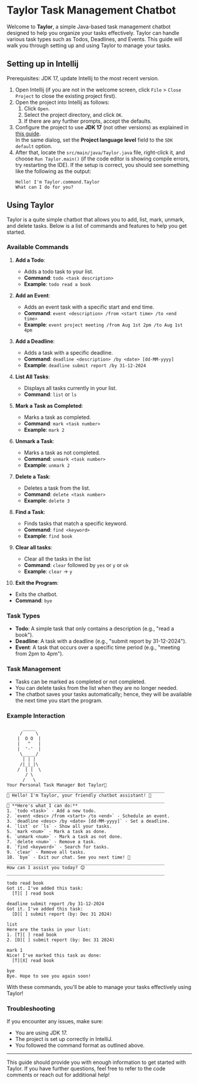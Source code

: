 # Taylor Task Management Chatbot

Welcome to **Taylor**, a simple Java-based task management chatbot designed to help you organize your tasks effectively. Taylor can handle various task types such as Todos, Deadlines, and Events. This guide will walk you through setting up and using Taylor to manage your tasks.

## Setting up in Intellij

Prerequisites: JDK 17, update Intellij to the most recent version.

1. Open Intellij (if you are not in the welcome screen, click `File` > `Close Project` to close the existing project first).
2. Open the project into Intellij as follows:
    1. Click `Open`.
    2. Select the project directory, and click `OK`.
    3. If there are any further prompts, accept the defaults.
3. Configure the project to use **JDK 17** (not other versions) as explained in [this guide](https://www.jetbrains.com/help/idea/sdk.html#set-up-jdk).<br>
   In the same dialog, set the **Project language level** field to the `SDK default` option.
4. After that, locate the `src/main/java/Taylor.java` file, right-click it, and choose `Run Taylor.main()` (if the code editor is showing compile errors, try restarting the IDE). If the setup is correct, you should see something like the following as the output:
   ```
   Hello! I'm Taylor.command.Taylor
   What can I do for you?
   ```

## Using Taylor

Taylor is a quite simple chatbot that allows you to add, list, mark, unmark, and delete tasks. Below is a list of commands and features to help you get started.

### Available Commands

1. **Add a Todo**:
    - Adds a todo task to your list.
    - **Command**: `todo <task description>`
    - **Example**: `todo read a book`

2. **Add an Event**:
    - Adds an event task with a specific start and end time.
    - **Command**: `event <description> /from <start time> /to <end time>`
    - **Example**: `event project meeting /from Aug 1st 2pm /to Aug 1st 4pm`

3. **Add a Deadline**:
    - Adds a task with a specific deadline.
    - **Command**: `deadline <description> /by <date> [dd-MM-yyyy]`
    - **Example**: `deadline submit report /by 31-12-2024`

4. **List All Tasks**:
    - Displays all tasks currently in your list.
    - **Command**: `list` or `ls`

5. **Mark a Task as Completed**:
    - Marks a task as completed.
    - **Command**: `mark <task number>`
    - **Example**: `mark 2`

6. **Unmark a Task**:
    - Marks a task as not completed.
    - **Command**: `unmark <task number>`
    - **Example**: `unmark 2`

7. **Delete a Task**:
    - Deletes a task from the list.
    - **Command**: `delete <task number>`
    - **Example**: `delete 3`

8. **Find a Task**:
    - Finds tasks that match a specific keyword.
    - **Command**: `find <keyword>`
    - **Example**: `find book`

9. **Clear all tasks**:
    - Clear all the tasks in the list
    - **Command**: `clear` followed by `yes` or `y` or `ok`
    - **Example**: `clear` -> `y`

10. **Exit the Program**:
- Exits the chatbot.
- **Command**: `bye`

### Task Types

- **Todo**: A simple task that only contains a description (e.g., "read a book").
- **Deadline**: A task with a deadline (e.g., "submit report by 31-12-2024").
- **Event**: A task that occurs over a specific time period (e.g., "meeting from 2pm to 4pm").

### Task Management

- Tasks can be marked as completed or not completed.
- You can delete tasks from the list when they are no longer needed.
- The chatbot saves your tasks automatically; hence, they will be available the next time you start the program.

### Example Interaction

```
      _____
     /     \
    |  O O  |
    |   ^   |
    |  '-'  |
     \_____/
      | | |
     /|_|_|\
    /  | |  \
       / \
      /   \
Your Personal Task Manager Bot Taylor💼
____________________________________________________________
🤖 Hello! I'm Taylor, your friendly chatbot assistant! 🎉
____________________________________________________________
📝 **Here's what I can do:**
1. `todo <task>` - Add a new todo.
2. `event <desc> /from <start> /to <end>` - Schedule an event.
3. `deadline <desc> /by <date> [dd-MM-yyyy]` - Set a deadline.
4. `list` or `ls` - Show all your tasks.
5. `mark <num>` - Mark a task as done.
6. `unmark <num>` - Mark a task as not done.
7. `delete <num>` - Remove a task.
8. `find <keyword>` - Search for tasks.
9. `clear` - Remove all tasks.
10. `bye` - Exit our chat. See you next time! 👋
____________________________________________________________
How can I assist you today? 😊
____________________________________________________________

todo read book
Got it. I've added this task:
  [T][ ] read book

deadline submit report /by 31-12-2024
Got it. I've added this task:
  [D][ ] submit report (by: Dec 31 2024)

list
Here are the tasks in your list:
1. [T][ ] read book
2. [D][ ] submit report (by: Dec 31 2024)

mark 1
Nice! I've marked this task as done:
  [T][X] read book

bye
Bye. Hope to see you again soon!
```

With these commands, you'll be able to manage your tasks effectively using Taylor!

### Troubleshooting

If you encounter any issues, make sure:
- You are using JDK 17.
- The project is set up correctly in IntelliJ.
- You followed the command format as outlined above.

---

This guide should provide you with enough information to get started with Taylor. If you have further questions, feel free to refer to the code comments or reach out for additional help!